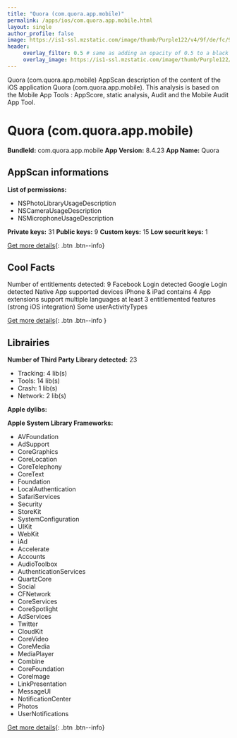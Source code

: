 ```yaml
---
title: "Quora (com.quora.app.mobile)"
permalink: /apps/ios/com.quora.app.mobile.html
layout: single
author_profile: false
image: https://is1-ssl.mzstatic.com/image/thumb/Purple122/v4/9f/de/fc/9fdefc5d-e4d8-1fe4-613c-82d70e470ce2/AppIcon-0-1x_U007emarketing-0-7-0-85-220.png/512x512bb.jpg
header: 
     overlay_filter: 0.5 # same as adding an opacity of 0.5 to a black background
     overlay_image: https://is1-ssl.mzstatic.com/image/thumb/Purple122/v4/9f/de/fc/9fdefc5d-e4d8-1fe4-613c-82d70e470ce2/AppIcon-0-1x_U007emarketing-0-7-0-85-220.png/512x512bb.jpg
---
```

Quora (com.quora.app.mobile) AppScan description of the content of the iOS application Quora (com.quora.app.mobile). This analysis is based on the Mobile App Tools : AppScore, static analysis, Audit and the Mobile Audit App Tool.

# Quora (com.quora.app.mobile)

**BundleId:** com.quora.app.mobile
**App Version:** 8.4.23
**App Name:** Quora


## AppScan informations 

**List of permissions:** 
- NSPhotoLibraryUsageDescription
- NSCameraUsageDescription
- NSMicrophoneUsageDescription
  
  
**Private keys:** 31
**Public keys:** 9
**Custom keys:** 15
**Low securit keys:** 1
  
[Get more details](/pricing.html){: .btn .btn--info}

## Cool Facts

Number of entitlements detected: 9
Facebook Login detected
Google Login detected
Native App
supported devices iPhone & iPad
contains 4 App extensions
support multiple languages
at least 3 entitlemented features (strong iOS integration)
Some userActivityTypes
  
[Get more details](/pricing.html){: .btn .btn--info }

## Librairies 
**Number of Third Party Library detected:** 23
- Tracking: 4 lib(s)
- Tools: 14 lib(s)
- Crash: 1 lib(s)
- Network: 2 lib(s)


**Apple dylibs:**


**Apple System Library Frameworks:**
- AVFoundation
- AdSupport
- CoreGraphics
- CoreLocation
- CoreTelephony
- CoreText
- Foundation
- LocalAuthentication
- SafariServices
- Security
- StoreKit
- SystemConfiguration
- UIKit
- WebKit
- iAd
- Accelerate
- Accounts
- AudioToolbox
- AuthenticationServices
- QuartzCore
- Social
- CFNetwork
- CoreServices
- CoreSpotlight
- AdServices
- Twitter
- CloudKit
- CoreVideo
- CoreMedia
- MediaPlayer
- Combine
- CoreFoundation
- CoreImage
- LinkPresentation
- MessageUI
- NotificationCenter
- Photos
- UserNotifications


  
[Get more details](/pricing.html){: .btn .btn--info}


